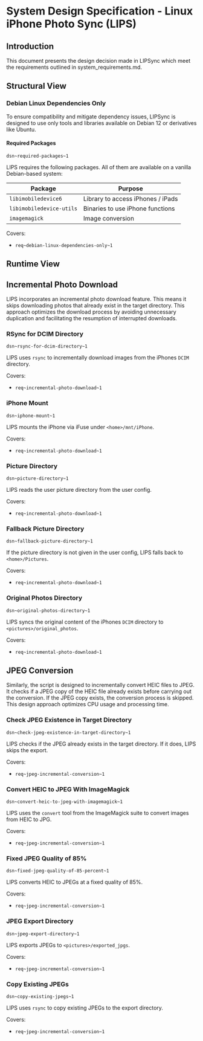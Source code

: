 # System Design Specification - Linux iPhone Photo Sync (LIPS)

## Introduction

This document presents the design decision made in LIPSync which meet the requirements outlined in system_requirements.md.

## Structural View

### Debian Linux Dependencies Only

To ensure compatibility and mitigate dependency issues, LIPSync is designed to use only tools and libraries available on Debian 12 or derivatives like Ubuntu.

#### Required Packages
`dsn~required-packages~1`

LIPS requires the following packages. All of them are available on a vanilla Debian-based system:

| Package                  | Purpose                           |
|--------------------------|-----------------------------------|
| `libimobiledevice6`      | Library to access iPhones / iPads |
| `libimobiledevice-utils` | Binaries to use iPhone functions  |
| `imagemagick`            | Image conversion                  |                 

Covers:

* `req~debian-linux-dependencies-only~1`

## Runtime View

## Incremental Photo Download

LIPS incorporates an incremental photo download feature. This means it skips downloading photos that already exist in the target directory. This approach optimizes the download process by avoiding unnecessary duplication and facilitating the resumption of interrupted downloads.

### RSync for DCIM Directory
`dsn~rsync-for-dcim-directory~1`

LIPS uses `rsync` to incrementally download images from the iPhones `DCIM` directory.

Covers:

* `req~incremental-photo-download~1`

### iPhone Mount
`dsn~iphone-mount~1`

LIPS mounts the iPhone via iFuse under `<home>/mnt/iPhone`.

Covers:

* `req~incremental-photo-download~1`

### Picture Directory
`dsn~picture-directory~1`

LIPS reads the user picture directory from the user config.

Covers:

* `req~incremental-photo-download~1`

### Fallback Picture Directory
`dsn~fallback-picture-directory~1`

If the picture directory is not given in the user config, LIPS falls back to `<home>/Pictures`.

Covers:

* `req~incremental-photo-download~1`

### Original Photos Directory
`dsn~original-photos-directory~1`

LIPS syncs the original content of the iPhones `DCIM` directory to `<pictures>/original_photos`.

Covers:

* `req~incremental-photo-download~1`

## JPEG Conversion

Similarly, the script is designed to incrementally convert HEIC files to JPEG. It checks if a JPEG copy of the HEIC file already exists before carrying out the conversion. If the JPEG copy exists, the conversion process is skipped. This design approach optimizes CPU usage and processing time.

### Check JPEG Existence in Target Directory
`dsn~check-jpeg-existence-in-target-directory~1`

LIPS checks if the JPEG already exists in the target directory. If it does, LIPS skips the export.

Covers:

* `req~jpeg-incremental-conversion~1`

### Convert HEIC to JPEG With ImageMagick
`dsn~convert-heic-to-jpeg-with-imagemagick~1`

LIPS uses the `convert` tool from the ImageMagick suite to convert images from HEIC to JPG.

Covers:

* `req~jpeg-incremental-conversion~1`

### Fixed JPEG Quality of 85%
`dsn~fixed-jpeg-quality-of-85-percent~1`

LIPS converts HEIC to JPEGs at a fixed quality of 85%.

Covers:

* `req~jpeg-incremental-conversion~1`

### JPEG Export Directory
`dsn~jpeg-export-directory~1`

LIPS exports JPEGs to `<pictures>/exported_jpgs`.

Covers:

* `req~jpeg-incremental-conversion~1`

### Copy Existing JPEGs
`dsn~copy-existing-jpegs~1`

LIPS uses `rsync` to copy existing JPEGs to the export directory.

Covers:

* `req~jpeg-incremental-conversion~1`